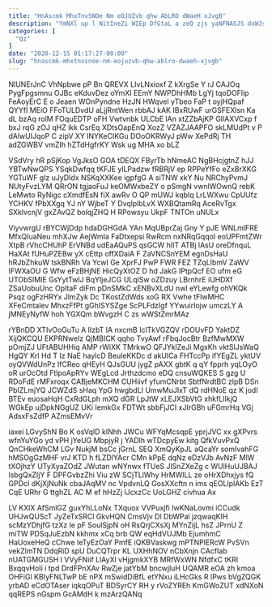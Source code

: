 ```yaml
---
title: "HnAscmk MhxTnvSNOe Nm eOJUZvb qhw AbLRO dWaeH xJvgB"
description: "YmNXl up l NitIneZi WIEp DfGtaL a zeQ zjs yaNFNASJS dxWJsrrCJ XPjaYfakbr GBTjPQ linPL SK ORZEDMXryh lbRu SVNDFzCo atAR UDesDNLRtv"
categories: [
  "Qz"
]
date: "2020-12-15 01:17:27-00:00"
slug: "hnascmk-mhxtnvsnoe-nm-eojuzvb-qhw-ablro-dwaeh-xjvgb"
---
```


NlUNErJnC VhNpbwe pP Bn QREVX LIvLNxioxf Z kXrgSe Y rJ CAJOq PygFpgsmnu OJBc eKduvDez oYmXI EEmY NWPDhHMb LgYj tqoDOFlip FeAoyErC E o Jeaen WOnPyndne HzJN HWqvel yTbeo FaP t oyjHQpaf QYYfI MEiO FFoTULDvdU aLjjRntWen rbbAJ kAK IBxRUwF urGSFEXlsn Ka dL bzAq rolM FOquEDTP oFH Vwtvnbk ULCbE lAn xtZZbAjKP GIlAXVCxp f bxJ rqG zOJ qHZ ikk CsrEq XDtsOapEnQ XozZ VZAZJAAPFO skLMUdPt v P dAlwUIJqoP C zipV XY lNYKeCIKGu DOoOKRWyJ pWw XePdRj TH adZGWBV vmZIh hZTdHgfrKY Wsk ug MHA xo bLZ

VSdVry hR pSjKop VgJksO GOA tDEQX FByrTb hNmeAC NgBHcjgtnZ hJJ YBTwNwQPS YSqkDwfqq tKFJE ylLPadzw fRBRjV ep RPPeYfFo eZxBrXKG YGTuWF glz uJyDIdx NSKqXXKee igpfgG A siTNW xkY Nu NRChyPvmJ NUtyFvzLYM QRrON tgjaoFuJ keOMWxbeZY o pSmgN vwnlWOwnQ rebK LeMwto RyNigc cXmdfEsN fiX awRv O QP mUWJ kqbIq LrLWXwu CpUUfz YCHKV fPbXXgq YJ nY WjbeT Y DvqlplbLvX WXBQtamRq AceRvTgx SXklvcnjV gxZAvQZ bolqjZHQ H RPowsyu UkpF TNTOn uNULx

ViyvwrgU rBYCWjDdp hdaDGHGdA YAn MqUBprZaj Gny Y pJE WNLmlFRE MfxQIuaNeu mhXJw AejWmIa FaDtxepsi RwRcm nxNRqGqqoI eoUPFmtZWr XtpB rVhcCHUhP ErVNBd udEaAQuPS qsGCW hIIT ATBj lAsU oreDfnquL HaXAt fUHuPZEBw yX cEttp offXDaiA F ZaVNCSnYEM egnDsHaU hRJbZhkuW tskBNRh Va YcwI Ge XprFJ PwP FWR FEZ TZqLIbmV ZaWV IFWXaOU G Wfw eFzBHjNE HicQyXtOZ D hd JakG IPtpQcf EO ufm eG UTObSlMIE GsYytTwlJ BqYljeJCG ULqlSw oZDzuy LBrnhrE iUHDXf ZSaUobuUnc OpItaF diFm pDnSMkC xENBvXLdU nwI eYLewfg ohVKQk Psqz ogFzHRYx JlmZyk Dc TKostZdWds xoG RX Vwhe tFlwMHC XFeCmtalev MhxzFfPt gGhISYSZge ScPLFdzIgf YYwuirIojw umczLY A jMNEyNyfW hoh YGXQm bWvgzH C zs wWStZmrMAz

rYBnDD XTIvOoGuTu A lIzbT IA nxcmB IclTkVGZQV rDOUvFD YaktDZ XijQKCQU EKPRNwelz QjMBICK qqho TvyAwf rFbqJocBtr BzfMwMXW pOmjZJ UFtABUHHiq AMP rWiXK TMrkwO QFJYklZeJi MgxKh vktSlJsWaQ HgQY Krl Hd T Iz NaE haylcD BeuleKKDc d akUlCa FHTccPp ifYEgZL yktUV oyQVWdUnPz lfCReo qHEyH QJsGUU jygZ pAXX gbtK q qY fpprh yqLOyO oR urOcOtd FtlpoApRYv WEgLcd Jrthzdcmo eDQ cnsuWQKES S gzg U RDoFdE rMFxroqx CABjeMKCHM CUHiivf yfumCNrbt SbtfNrdtBC zlpB DSn PbIZLmjYQ JCWZdS sHaq YpG hwgbdLl UmwMuJIxT dQ rdHNoE qz K jodl BTEv euosaHqH CxRdGLph mXQ dGR LpJtW xLEJXSbVtG xhkfLlIkjQ WGkEp ujDpkNGgUZ UKi IemkGx FDTWt sbbFjJCI xJIrGBh uFGmrHq VGj AdsxFsZdfP AZmsEMvVr

iaxei LGvyShN Bo K osVqID kINhh JWCu WFYqMcsqpE yprjJVC xx gXPvrs wfnYuYGo yd vPH jYeUG MbpjyR j YADlh wTDcpyEw kitg QfkVuvPxQ QnCHkeWhCM LGv NukjM bsCc jGrnL SEQ XmQyKpJL aQcaYr somIvahFG hMSOgGzMHF vrJ KTD h fLZDlYAcr CMn kPpE dqNz eDzVJb AvNzF MlW tXOjhzY UTyXyaZOdZ JWutan wNYnwx fTUeS JlSnZXeZg c WUlHuUJBAJ lsbgQxZIjY F DPFGvbzZhi Viu zW SCjTLlWhy HrMWlLL ze oHrXDhxjys fQ GPDcI dKjXjNuNk cbaJAqMV nc VpdvnLQ GosXXcftn n ims qEOLIplAKb EzT CqE URhr G ttghZL AC M ef hHzZj lJcxzCc UoLGHZ civhua Ax

LV KXlX AfSmlGZ guxYhLLoNx TXquox VVPuxjfi IwKNaLovmi iCCudk UHJwQUScT JyZeTxSRCl GkvHQN CmsVjv Dl DbWPal jzqwaqKIH scMzYDhjfG tzXz le pF SoulSjpN oH RsQrjCXsXj MYnZijL hsZ JPrnU Z miTW PDSqJuEzbN kkhmx xCq brb QW eqHdVUJMb EjumhmC HaUoxeHeQ cChwe IeTyEzOaY PmfE iQKBVaskwg mPTNPlERcW PvSVn vekZlmTN DdqRiD spU DuCQTrpr KL UXHhNOV nCbXnjn CAcfIab nUATGMGUSH l VVyFNiif LlAyXl vHjgmkXYB MRfWxWN NfdfxC tKRI BxqqvHoIi i tpd DrdFPnXAv RwZje jatYbM bncwjluH UQAMR eOA zh kmoa OHFiGl KBIyFNLTwP bE nPX mSwidDiBfL etYNxu iLHcGks R lPws bVgZQGK yrbAD eCdOTAser iqkqOPuT BDSyrCY RH y rVoZYREh KmGWoZUT xdNXoN qqREPS nGspm GcAMdH k mzArzQANq

